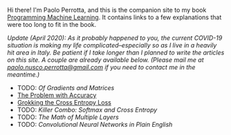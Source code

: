 Hi there! I'm Paolo Perrotta, and this is the companion site to my book [Programming Machine Learning](https://pragprog.com/book/pplearn). It contains links to a few explanations that were too long to fit in the book.

_Update (April 2020): As it probably happened to you, the current COVID-19 situation is making my life complicated–especially so as I live in a heavily hit area in Italy. Be patient if I take longer than I planned to write the articles on this site. A couple are already available below. (Please mail me at paolo.nusco.perrotta@gmail.com if you need to contact me in the meantime.)_

* TODO: _Of Gradients and Matrices_
* [The Problem with Accuracy](https://medium.com/@nusco/the-problem-with-accuracy-3670891b908e)
* [Grokking the Cross Entropy Loss](https://medium.com/@nusco/grokking-the-cross-entropy-loss-cda6eb9ec307)
* TODO: _Killer Combo: Softmax and Cross Entropy_
* TODO: _The Math of Multiple Layers_
* TODO: _Convolutional Neural Networks in Plain English_
